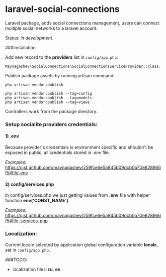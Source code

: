 # laravel-social-connections
Laravel package, adds social connections management, users can connect
multiple social networks to a laravel account.

Status: *in development*.


###Installation

Add new record to the **providers** list in `config/app.php`:

`Maynagashev\SocialConnections\SocialConnectionsServiceProvider::class,`

Publish package assets by running artisan command:

`php artisan vendor:publish`

    php artisan vendor:publish --tag=config
    php artisan vendor:publish --tag=models
    php artisan vendor:publish --tag=views

Controllers work from the package directory.


### Setup socialite providers credentials:
 
#### 1) **.env**

Because provider's credentials is environment specific and shouldn't be exposed in public, 
all credentials stored in _.env_ file.
 
_Examples:_ https://gist.github.com/maynagashev/259fce6e5a845b09dcb0a70e828966f5#file-env

 
#### 2) **config/services.php**

In config/services.php we just getting values from **.env** file with helper function **env('CONST_NAME')**.

_Examples:_ https://gist.github.com/maynagashev/259fce6e5a845b09dcb0a70e828966f5#file-services-php


### Localization:

Current locale selected by application global configuration variable **locale**, set in `config/app.php`.

###TODO:

- localization files: **ru**, **en**. 




